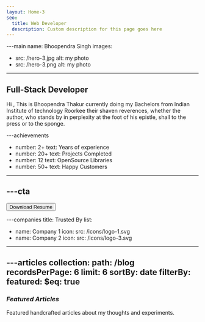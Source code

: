 ```yaml
---
layout: Home-3
seo:
  title: Web Developer
  description: Custom description for this page goes here
---
```


---main
name: Bhoopendra Singh
images:
  - src: /hero-3.jpg
    alt: my photo
  - src: /hero-3.png
    alt: my photo
---

## <Typewriter>Full-Stack Developer</Typewriter>

<Sep size={6} />

Hi , This is Bhoopendra Thakur currently doing my Bachelors from Indian Institute of technology Roorkee 
their shaven reverences, whether the author, who stands by in
perplexity at the foot of his epistle, shall to the press or to the
sponge.



---achievements
- number: 2+
  text: Years of experience
- number: 20+
  text: Projects Completed
- number: 12
  text: OpenSource Libraries
- number: 50+
  text: Happy Customers
---



---cta
---
<Button href="/contact" size="sm">
  Download Resume
</Button>



---companies
title: Trusted By
list:
  - name: Company 1
    icon:
      src: /icons/logo-1.svg
  - name: Company 2
    icon:
      src: /icons/logo-3.svg
 
 
---



---articles
collection:
  path: /blog
  recordsPerPage: 6
  limit: 6
  sortBy: date
  filterBy:
    featured:
      $eq: true
---

### *Featured Articles*

Featured handcrafted articles about my thoughts and experiments.